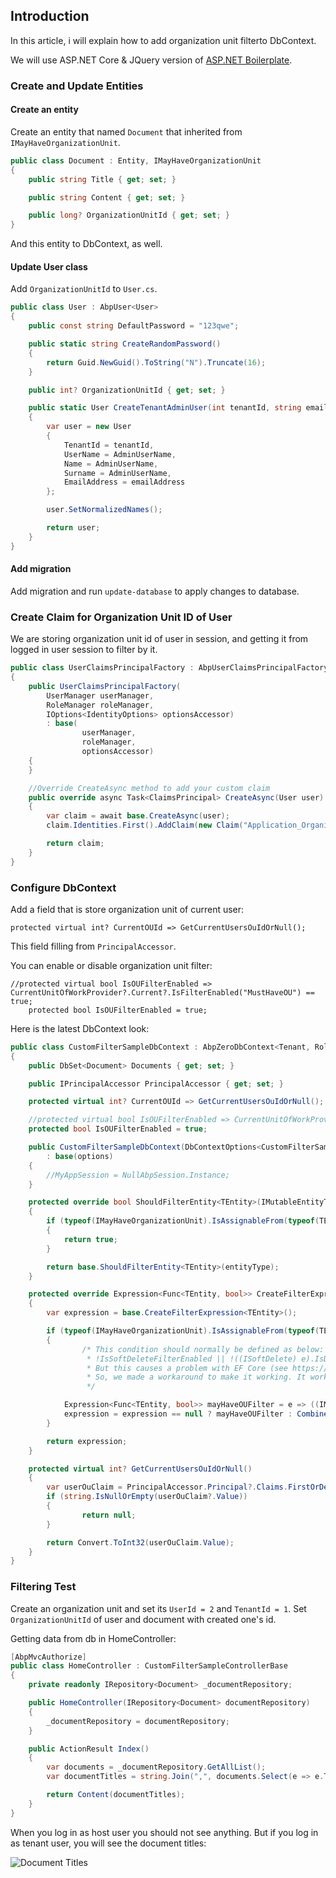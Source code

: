## Introduction

In this article, i will explain how to add organization unit filterto DbContext.

We will use ASP.NET Core & JQuery version of [ASP.NET Boilerplate](https://aspnetboilerplate.com).

### Create and Update Entities

#### Create an entity

Create an entity that named `Document` that inherited from `IMayHaveOrganizationUnit`.

````csharp
public class Document : Entity, IMayHaveOrganizationUnit
{
    public string Title { get; set; }

    public string Content { get; set; }

    public long? OrganizationUnitId { get; set; }
}
````

And this entity to DbContext, as well.

#### Update User class

Add `OrganizationUnitId` to `User.cs`.

````csharp
public class User : AbpUser<User>
{
    public const string DefaultPassword = "123qwe";

    public static string CreateRandomPassword()
    {
        return Guid.NewGuid().ToString("N").Truncate(16);
    }

    public int? OrganizationUnitId { get; set; }

    public static User CreateTenantAdminUser(int tenantId, string emailAddress)
    {
        var user = new User
        {
            TenantId = tenantId,
            UserName = AdminUserName,
            Name = AdminUserName,
            Surname = AdminUserName,
            EmailAddress = emailAddress
        };

        user.SetNormalizedNames();

        return user;
    }
}
````

#### Add migration

Add migration and run `update-database` to apply changes to database.

### Create Claim for Organization Unit ID of User

We are storing organization unit id of user in session, and getting it from logged in user session to filter by it.

````csharp
public class UserClaimsPrincipalFactory : AbpUserClaimsPrincipalFactory<User, Role>
{
    public UserClaimsPrincipalFactory(
        UserManager userManager,
        RoleManager roleManager,
        IOptions<IdentityOptions> optionsAccessor)
        : base(
                userManager,
                roleManager,
                optionsAccessor)
    {
    }

    //Override CreateAsync method to add your custom claim
    public override async Task<ClaimsPrincipal> CreateAsync(User user)
    {
        var claim = await base.CreateAsync(user);
        claim.Identities.First().AddClaim(new Claim("Application_OrganizationUnitId", user.OrganizationUnitId.HasValue ? user.OrganizationUnitId.Value.ToString() : ""));

        return claim;
    }
}
````

### Configure DbContext

Add a field that is store organization unit of current user:

    protected virtual int? CurrentOUId => GetCurrentUsersOuIdOrNull();

This field filling from `PrincipalAccessor`.

You can enable or disable organization unit filter:

    //protected virtual bool IsOUFilterEnabled => CurrentUnitOfWorkProvider?.Current?.IsFilterEnabled("MustHaveOU") == true;
        protected bool IsOUFilterEnabled = true;

Here is the latest DbContext look:

````csharp
public class CustomFilterSampleDbContext : AbpZeroDbContext<Tenant, Role, User, CustomFilterSampleDbContext>
{
    public DbSet<Document> Documents { get; set; }

    public IPrincipalAccessor PrincipalAccessor { get; set; }

    protected virtual int? CurrentOUId => GetCurrentUsersOuIdOrNull();

    //protected virtual bool IsOUFilterEnabled => CurrentUnitOfWorkProvider?.Current?.IsFilterEnabled("MustHaveOU") == true;
    protected bool IsOUFilterEnabled = true;

    public CustomFilterSampleDbContext(DbContextOptions<CustomFilterSampleDbContext> options)
        : base(options)
    {
        //MyAppSession = NullAbpSession.Instance;
    }

    protected override bool ShouldFilterEntity<TEntity>(IMutableEntityType entityType)
    {
        if (typeof(IMayHaveOrganizationUnit).IsAssignableFrom(typeof(TEntity)))
        {
            return true;
        }

        return base.ShouldFilterEntity<TEntity>(entityType);
    }

    protected override Expression<Func<TEntity, bool>> CreateFilterExpression<TEntity>()
    {
        var expression = base.CreateFilterExpression<TEntity>();

        if (typeof(IMayHaveOrganizationUnit).IsAssignableFrom(typeof(TEntity)))
        {
                /* This condition should normally be defined as below:
                 * !IsSoftDeleteFilterEnabled || !((ISoftDelete) e).IsDeleted
                 * But this causes a problem with EF Core (see https://github.com/aspnet/EntityFrameworkCore/issues/9502)
                 * So, we made a workaround to make it working. It works same as above.
                 */

            Expression<Func<TEntity, bool>> mayHaveOUFilter = e => ((IMayHaveOrganizationUnit)e).OrganizationUnitId == CurrentOUId || (((IMayHaveOrganizationUnit)e).OrganizationUnitId == CurrentOUId) == IsOUFilterEnabled;
            expression = expression == null ? mayHaveOUFilter : CombineExpressions(expression, mayHaveOUFilter);
        }

        return expression;
    }

    protected virtual int? GetCurrentUsersOuIdOrNull()
    {
        var userOuClaim = PrincipalAccessor.Principal?.Claims.FirstOrDefault(c => c.Type == "Application_OrganizationUnitId");
        if (string.IsNullOrEmpty(userOuClaim?.Value))
        {
                return null;
        }

        return Convert.ToInt32(userOuClaim.Value);
    }
}
````

### Filtering Test

Create an organization unit and set its `UserId = 2` and `TenantId = 1`. Set `OrganizationUnitId` of user and document with created one's id.

Getting data from db in HomeController:

````csharp
[AbpMvcAuthorize]
public class HomeController : CustomFilterSampleControllerBase
{
    private readonly IRepository<Document> _documentRepository;

    public HomeController(IRepository<Document> documentRepository)
    {
        _documentRepository = documentRepository;
    }

    public ActionResult Index()
    {
        var documents = _documentRepository.GetAllList();
        var documentTitles = string.Join(",", documents.Select(e => e.Title).ToArray());

        return Content(documentTitles);
    }
}
````

When you log in as host user you should not see anything. But if you log in as tenant user, you will see the document titles:

<img src="images/document-titles-output.png" alt="Document Titles" class="img-thumbnail" />